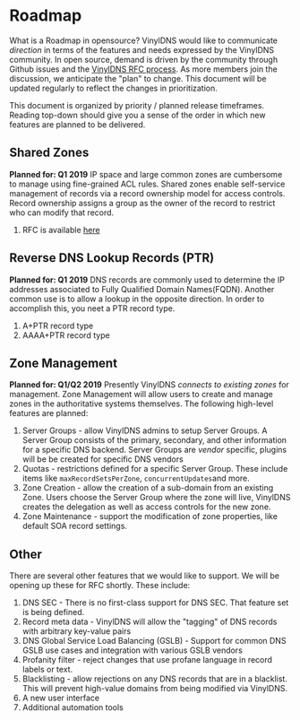 # Roadmap
What is a Roadmap in opensource?  VinylDNS would like to communicate _direction_ in terms of the features and needs
expressed by the VinylDNS community.  In open source, demand is driven by the community through
Github issues and the [VinylDNS RFC process](https://github.com/vinyldns/rfcs).  As more members join the discussion,
we anticipate the "plan" to change.  This document will be updated regularly to reflect the changes in prioritization.

This document is organized by priority / planned release timeframes.  Reading top-down should give you a sense of the order in which new features are planned to be delivered.

## Shared Zones 
**Planned for: Q1 2019**
IP space and large common zones are cumbersome to manage using fine-grained ACL rules.  Shared zones
enable self-service management of records via a record ownership model for access controls.  Record ownership assigns
a group as the owner of the record to restrict who can modify that record.

1. RFC is available [here](https://github.com/vinyldns/rfcs/pull/6)

## Reverse DNS Lookup Records (PTR)
**Planned for: Q1 2019**
DNS records are commonly used to determine the IP addresses associated to Fully Qualified Domain Names(FQDN). Another common
use is to allow a lookup in the opposite direction.  In order to accomplish this, you neet a PTR record type.

1. A+PTR record type 
1. AAAA+PTR record type 

## Zone Management
**Planned for: Q1/Q2 2019**
Presently VinylDNS _connects to existing zones_ for management.  Zone Management will allow users
to create and manage zones in the authoritative systems themselves.  The following high-level features are planned:

1. Server Groups - allow VinylDNS admins to setup Server Groups.  A Server Group consists of the primary,
secondary, and other information for a specific DNS backend.  Server Groups are _vendor_ specific, plugins will be
be created for specific DNS vendors
1. Quotas - restrictions defined for a specific Server Group.  These include items like `maxRecordSetsPerZone`, `concurrentUpdates`and more.
1. Zone Creation - allow the creation of a sub-domain from an existing Zone.  Users choose the Server Group where
the zone will live, VinylDNS creates the delegation as well as access controls for the new zone.
1. Zone Maintenance - support the modification of zone properties, like default SOA record settings.

## Other
There are several other features that we would like to support.  We will be opening up these for RFC shortly.  These include:

1. DNS SEC - There is no first-class support for DNS SEC.  That feature set is being defined.
1. Record meta data - VinylDNS will allow the "tagging" of DNS records with arbitrary key-value pairs
1. DNS Global Service Load Balancing (GSLB) - Support for common DNS GSLB use cases and integration with various GSLB vendors
1. Profanity filter - reject changes that use profane language in record labels or text.
1. Blacklisting - allow rejections on any DNS records that are in a blacklist.  This will prevent high-value domains
from being modified via VinylDNS.
1. A new user interface
1. Additional automation tools


